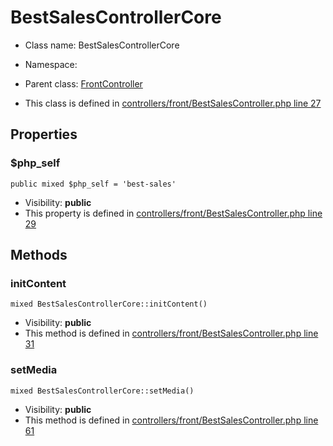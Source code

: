 BestSalesControllerCore
===============






* Class name: BestSalesControllerCore
* Namespace: 
* Parent class: [FrontController](FrontControllerCore)

* This class is defined in [controllers/front/BestSalesController.php line 27](https://github.com/PrestaShop/PrestaShop/blob/1.6.1.1/controllers/front/BestSalesController.php#27)





Properties
----------


### $php_self

    public mixed $php_self = 'best-sales'





* Visibility: **public**
* This property is defined in [controllers/front/BestSalesController.php line 29](https://github.com/PrestaShop/PrestaShop/blob/1.6.1.1/controllers/front/BestSalesController.php#29)


Methods
-------


### initContent

    mixed BestSalesControllerCore::initContent()





* Visibility: **public**
* This method is defined in [controllers/front/BestSalesController.php line 31](https://github.com/PrestaShop/PrestaShop/blob/1.6.1.1/controllers/front/BestSalesController.php#31)




### setMedia

    mixed BestSalesControllerCore::setMedia()





* Visibility: **public**
* This method is defined in [controllers/front/BestSalesController.php line 61](https://github.com/PrestaShop/PrestaShop/blob/1.6.1.1/controllers/front/BestSalesController.php#61)



